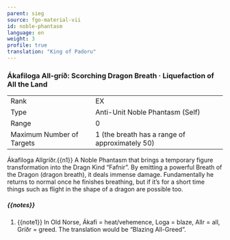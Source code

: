 ```yaml
---
parent: sieg
source: fgo-material-vii
id: noble-phantasm
language: en
weight: 3
profile: true
translation: "King of Padoru"
---
```


### Ákafiloga All-gríð: Scorching Dragon Breath · Liquefaction of All the Land

<table>
  <tr><td>Rank</td><td>EX</td></tr>
  <tr><td>Type</td><td>Anti-Unit Noble Phantasm (Self)</td></tr>
  <tr><td>Range</td><td>0</td></tr>
  <tr><td>Maximum Number of Targets</td><td>1 (the breath has a range of approximately 50)</td></tr>
</table>

Ákafiloga Allgríðr.{{n1}}
A Noble Phantasm that brings a temporary figure transformation into the Dragn Kind “Fafnir”.
By emitting a powerful Breath of the Dragon (dragon breath), it deals immense damage.
Fundamentally he returns to normal once he finishes breathing, but if it’s for a short time things such as flight in the shape of a dragon are possible too.

##### {{notes}}

1. {{note1}} In Old Norse, Ákafi = heat/vehemence, Loga = blaze, Allr = all, Gríðr = greed. The translation would be “Blazing All-Greed”.
